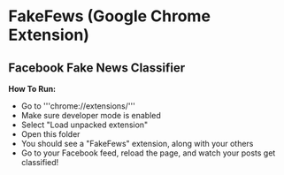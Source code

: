 # FakeFews (Google Chrome Extension)
## Facebook Fake News Classifier

**How To Run:**
* Go to '''chrome://extensions/'''
* Make sure developer mode is enabled
* Select "Load unpacked extension"
* Open this folder
* You should see a "FakeFews" extension, along with your others
* Go to your Facebook feed, reload the page, and watch your posts get classified!

